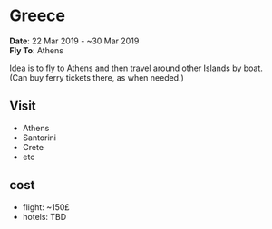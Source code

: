 # Greece

**Date**: 22 Mar 2019 - ~30 Mar 2019  
**Fly To**: Athens

Idea is to fly to Athens and then travel around other Islands by boat.  
(Can buy ferry tickets there, as when needed.)

## Visit

- Athens
- Santorini
- Crete
- etc

## cost

- flight: ~150£
- hotels: TBD
